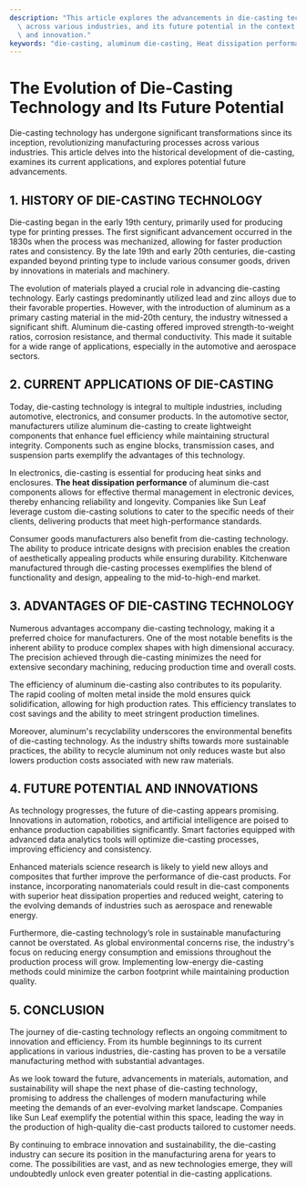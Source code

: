 ```yaml
---
description: "This article explores the advancements in die-casting technology, its applications\
  \ across various industries, and its future potential in the context of sustainability\
  \ and innovation."
keywords: "die-casting, aluminum die-casting, Heat dissipation performance, Die-cast aluminum"
---
```

# The Evolution of Die-Casting Technology and Its Future Potential

Die-casting technology has undergone significant transformations since its inception, revolutionizing manufacturing processes across various industries. This article delves into the historical development of die-casting, examines its current applications, and explores potential future advancements.

## 1. HISTORY OF DIE-CASTING TECHNOLOGY

Die-casting began in the early 19th century, primarily used for producing type for printing presses. The first significant advancement occurred in the 1830s when the process was mechanized, allowing for faster production rates and consistency. By the late 19th and early 20th centuries, die-casting expanded beyond printing type to include various consumer goods, driven by innovations in materials and machinery.

The evolution of materials played a crucial role in advancing die-casting technology. Early castings predominantly utilized lead and zinc alloys due to their favorable properties. However, with the introduction of aluminum as a primary casting material in the mid-20th century, the industry witnessed a significant shift. Aluminum die-casting offered improved strength-to-weight ratios, corrosion resistance, and thermal conductivity. This made it suitable for a wide range of applications, especially in the automotive and aerospace sectors.

## 2. CURRENT APPLICATIONS OF DIE-CASTING

Today, die-casting technology is integral to multiple industries, including automotive, electronics, and consumer products. In the automotive sector, manufacturers utilize aluminum die-casting to create lightweight components that enhance fuel efficiency while maintaining structural integrity. Components such as engine blocks, transmission cases, and suspension parts exemplify the advantages of this technology.

In electronics, die-casting is essential for producing heat sinks and enclosures. **The heat dissipation performance** of aluminum die-cast components allows for effective thermal management in electronic devices, thereby enhancing reliability and longevity. Companies like Sun Leaf leverage custom die-casting solutions to cater to the specific needs of their clients, delivering products that meet high-performance standards.

Consumer goods manufacturers also benefit from die-casting technology. The ability to produce intricate designs with precision enables the creation of aesthetically appealing products while ensuring durability. Kitchenware manufactured through die-casting processes exemplifies the blend of functionality and design, appealing to the mid-to-high-end market.

## 3. ADVANTAGES OF DIE-CASTING TECHNOLOGY

Numerous advantages accompany die-casting technology, making it a preferred choice for manufacturers. One of the most notable benefits is the inherent ability to produce complex shapes with high dimensional accuracy. The precision achieved through die-casting minimizes the need for extensive secondary machining, reducing production time and overall costs.

The efficiency of aluminum die-casting also contributes to its popularity. The rapid cooling of molten metal inside the mold ensures quick solidification, allowing for high production rates. This efficiency translates to cost savings and the ability to meet stringent production timelines.

Moreover, aluminum's recyclability underscores the environmental benefits of die-casting technology. As the industry shifts towards more sustainable practices, the ability to recycle aluminum not only reduces waste but also lowers production costs associated with new raw materials. 

## 4. FUTURE POTENTIAL AND INNOVATIONS

As technology progresses, the future of die-casting appears promising. Innovations in automation, robotics, and artificial intelligence are poised to enhance production capabilities significantly. Smart factories equipped with advanced data analytics tools will optimize die-casting processes, improving efficiency and consistency.

Enhanced materials science research is likely to yield new alloys and composites that further improve the performance of die-cast products. For instance, incorporating nanomaterials could result in die-cast components with superior heat dissipation properties and reduced weight, catering to the evolving demands of industries such as aerospace and renewable energy.

Furthermore, die-casting technology’s role in sustainable manufacturing cannot be overstated. As global environmental concerns rise, the industry's focus on reducing energy consumption and emissions throughout the production process will grow. Implementing low-energy die-casting methods could minimize the carbon footprint while maintaining production quality.

## 5. CONCLUSION

The journey of die-casting technology reflects an ongoing commitment to innovation and efficiency. From its humble beginnings to its current applications in various industries, die-casting has proven to be a versatile manufacturing method with substantial advantages. 

As we look toward the future, advancements in materials, automation, and sustainability will shape the next phase of die-casting technology, promising to address the challenges of modern manufacturing while meeting the demands of an ever-evolving market landscape. Companies like Sun Leaf exemplify the potential within this space, leading the way in the production of high-quality die-cast products tailored to customer needs.

By continuing to embrace innovation and sustainability, the die-casting industry can secure its position in the manufacturing arena for years to come. The possibilities are vast, and as new technologies emerge, they will undoubtedly unlock even greater potential in die-casting applications.
